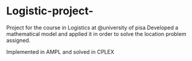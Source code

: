 # Logistic-project-
Project for the course in Logistics at @university of pisa Developed a mathematical model and applied it in order to solve the location problem assigned.

Implemented in AMPL and solved in CPLEX
